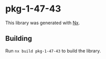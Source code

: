 # pkg-1-47-43

This library was generated with [Nx](https://nx.dev).

## Building

Run `nx build pkg-1-47-43` to build the library.
